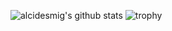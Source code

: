 ![alcidesmig's github stats](https://github-readme-stats.vercel.app/api?username=alcidesmig&show_icons=true&count_private=true&theme=dracula)
![trophy](https://github-profile-trophy.vercel.app/?username=alcidesmig&theme=onedark&row=2&column=4)

